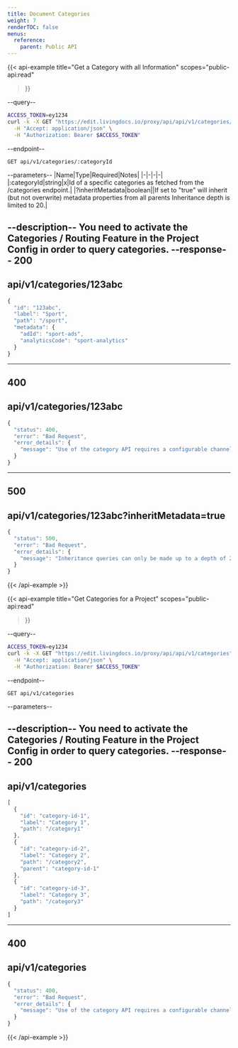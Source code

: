 ```yaml
---
title: Document Categories
weight: 7
renderTOC: false
menus:
  reference:
    parent: Public API
---
```


{{< api-example
  title="Get a Category with all Information"
  scopes="public-api:read"
>}}

--query--

```bash
ACCESS_TOKEN=ey1234
curl -k -X GET "https://edit.livingdocs.io/proxy/api/api/v1/categories/:categoryId" \
  -H "Accept: application/json" \
  -H "Authorization: Bearer $ACCESS_TOKEN"
```

--endpoint--
```
GET api/v1/categories/:categoryId
```

--parameters--
|Name|Type|Required|Notes|
|-|-|-|-|
|:categoryId|string|x|Id of a specific categories as fetched from the /categories endpoint.|
|?inheritMetadata|boolean||If set to "true" will inherit (but not overwrite) metadata properties from all parents Inheritance depth is limited to 20.|

--description--
You need to activate the Categories / Routing Feature in the Project Config in order to query categories.
--response--
200
---
api/v1/categories/123abc
---
```js
{
  "id": "123abc",
  "label": "Sport",
  "path": "/sport",
  "metadata": {
    "adId": "sport-ads",
    "analyticsCode": "sport-analytics"
  }
}
```
-----
400
---
api/v1/categories/123abc
---
```js
{
  "status": 400,
  "error": "Bad Request",
  "error_details": {
    "message": "Use of the category API requires a configurable channel. The project you requested uses a static configuration though."
  }
}
```
-----
500
---
api/v1/categories/123abc?inheritMetadata=true
---
```js
{
  "status": 500,
  "error": "Bad Request",
  "error_details": {
    "message": "Inheritance queries can only be made up to a depth of 20."
  }
}
```
{{< /api-example >}}

{{< api-example
  title="Get Categories for a Project"
  scopes="public-api:read"
>}}

--query--

```bash
ACCESS_TOKEN=ey1234
curl -k -X GET "https://edit.livingdocs.io/proxy/api/api/v1/categories" \
  -H "Accept: application/json" \
  -H "Authorization: Bearer $ACCESS_TOKEN"
```

--endpoint--
```
GET api/v1/categories
```

--parameters--

--description--
You need to activate the Categories / Routing Feature in the Project Config in order to query categories.
--response--
200
---
api/v1/categories
---
```js
[
  {
    "id": "category-id-1",
    "label": "Category 1",
    "path": "/category1"
  },
  {
    "id": "category-id-2",
    "label": "Category 2",
    "path": "/category2",
    "parent": "category-id-1"
  },
  {
    "id": "category-id-3",
    "label": "Category 3",
    "path": "/category3"
  }
]
```
-----
400
---
api/v1/categories
---
```js
{
  "status": 400,
  "error": "Bad Request",
  "error_details": {
    "message": "Use of the category API requires a configurable channel. The project you requested uses a static configuration though."
  }
}
```
{{< /api-example >}}
